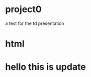 # project0
a test for the td presentation
# html
<!DOCTYPE html>
<html lang="en">
<head>
    <meta charset="UTF-8">
    <meta http-equiv="X-UA-Compatible" content="IE=edge">
    <meta name="viewport" content="width=device-width, initial-scale=1.0">
    <title>Document</title>
    <link rel="stylesheet" href="style.css" />
</head>
<body>
    <h1>hello this is update</h1>
    <script src="app.js"></script>
</body>
</html>
</html>
